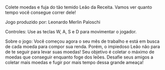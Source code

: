 Colete moedas e fuja do tão temido Leão da Receita. Vamos ver quanto tempo você consegue correr dele!

Jogo produzido por: Leonardo Merlin Paloschi​

​​Controles: ​Use as teclas W, A, S e D para movimentar o jogador.

 Sobre o jogo: ​Você começou agora o seu mês de trabalho e está em busca de cada moeda para compor sua renda. Porém, o impiedoso Leão não para de te seguir para levar suas moedas! Seu objetivo é coletar o máximo de moedas que conseguir enquanto foge dos leões. Desafie seus amigos a coletar mais moedas e fugir por mais tempo dessa grande ameaça!

